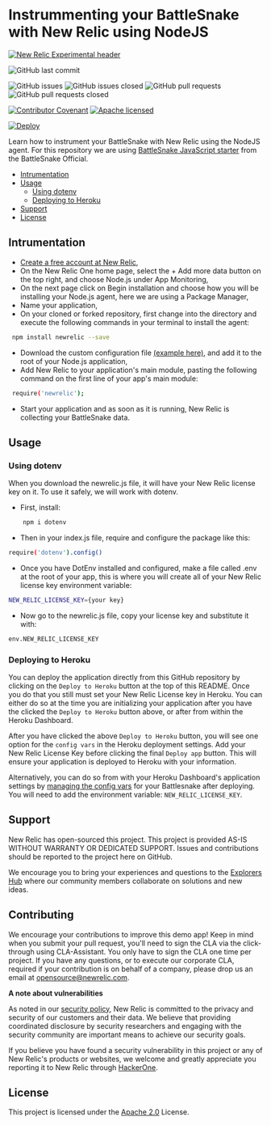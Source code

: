 # Instrummenting your BattleSnake with New Relic using NodeJS

[![New Relic Experimental header](https://github.com/newrelic/opensource-website/raw/master/src/images/categories/Experimental.png)](https://opensource.newrelic.com/oss-category/#new-relic-experimental)

![GitHub last commit](https://img.shields.io/github/last-commit/newrelic-experimental/instrumenting-battlesnake-nodejs)

![GitHub issues](https://img.shields.io/github/issues/newrelic-experimental/instrumenting-battlesnake-nodejs)
![GitHub issues closed](https://img.shields.io/github/issues-closed/newrelic-experimental/instrumenting-battlesnake-nodejs)
![GitHub pull requests](https://img.shields.io/github/issues-pr/newrelic-experimental/instrumenting-battlesnake-nodejs)
![GitHub pull requests closed](https://img.shields.io/github/issues-pr-closed/newrelic-experimental/instrumenting-battlesnake-nodejs)

[![Contributor Covenant](https://img.shields.io/badge/Contributor%20Covenant-v2.0%20adopted-ff69b4.svg)](CODE_OF_CONDUCT.md)
[![Apache licensed](https://img.shields.io/badge/license-Apache-blue.svg)](./LICENSE.txt)

[![Deploy](https://www.herokucdn.com/deploy/button.svg)](https://heroku.com/deploy)

Learn how to instrument your BattleSnake with New Relic using the NodeJS agent.
For this repository we are using [BattleSnake JavaScript starter](https://github.com/BattlesnakeOfficial/starter-snake-javascript) from the BattleSnake Official.


* [Intrumentation](#intrumentation)
* [Usage](#usage)
    * [Using dotenv](#using-dotenv)
    * [Deploying to Heroku](#deploying-to-heroku)
* [Support](#support)
* [License](#license)


## Intrumentation
- [Create a free account at New Relic](https://newrelic.com/signup?utm_source=devrel&utm_medium=organic_social&utm_campaign=github_newrelic_experimental_devrel_repo),
- On the New Relic One home page, select the + Add more data button on the top right, and choose Node.js under App Monitoring,
- On the next page click on Begin installation and choose how you will be installing your Node.js agent, here we are using a Package Manager,
- Name your application,
- On your cloned or forked repository, first change into the directory and execute the following commands in your terminal to install the agent:

```bash
 npm install newrelic --save
```

- Download the custom configuration file [(example here)](https://github.com/newrelic-experimental/instrumenting-battlesnake-nodejs/blob/main/newrelic.js), and add it to the root of your Node.js application,
- Add New Relic to your application's main module, pasting the following command on the first line of your app's main module:
```bash
 require('newrelic');
```
- Start your application and as soon as it is running, New Relic is collecting your BattleSnake data.


## Usage
### Using dotenv
When you download the newrelic.js file, it will have your New Relic license key on it. To use it safely, we will work with dotenv.
- First, install:
```bash
    npm i dotenv
```
- Then in your index.js file, require and configure the package like this: 
```bash
require('dotenv').config()
```
- Once you have DotEnv installed and configured, make a file called .env at the root of your app, this is where you will create all of your New Relic license key environment variable:

```bash
NEW_RELIC_LICENSE_KEY={your key}
```
- Now go to the newrelic.js file, copy your license key and substitute it with:
```bash
env.NEW_RELIC_LICENSE_KEY
```

### Deploying to Heroku

You can deploy the application directly from this GitHub repository by clicking on the `Deploy to Heroku` button at the top of this README. Once you do that you still must set your New Relic License key in Heroku. You can either do so at the time you are initializing your application after you have the clicked the `Deploy to Heroku` button above, or after from within the Heroku Dashboard.

After you have clicked the above `Deploy to Heroku` button, you will see one option for the `config vars` in the Heroku deployment settings. Add your New Relic License Key before clicking the final `Deploy app` button. This will ensure your application is deployed to Heroku with your information.

Alternatively, you can do so from with your Heroku Dashboard's application settings by [managing the config vars](https://devcenter.heroku.com/articles/config-vars#using-the-heroku-dashboard) for your Battlesnake after deploying. You will need to add the environment variable: `NEW_RELIC_LICENSE_KEY`.

## Support

New Relic has open-sourced this project. This project is provided AS-IS WITHOUT WARRANTY OR DEDICATED SUPPORT. Issues and contributions should be reported to the project here on GitHub.

We encourage you to bring your experiences and questions to the [Explorers Hub](https://discuss.newrelic.com) where our community members collaborate on solutions and new ideas.

## Contributing

We encourage your contributions to improve this demo app! Keep in mind when you submit your pull request, you'll need to sign the CLA via the click-through using CLA-Assistant. You only have to sign the CLA one time per project. If you have any questions, or to execute our corporate CLA, required if your contribution is on behalf of a company, please drop us an email at opensource@newrelic.com.

**A note about vulnerabilities**

As noted in our [security policy](../../security/policy), New Relic is committed to the privacy and security of our customers and their data. We believe that providing coordinated disclosure by security researchers and engaging with the security community are important means to achieve our security goals.

If you believe you have found a security vulnerability in this project or any of New Relic's products or websites, we welcome and greatly appreciate you reporting it to New Relic through [HackerOne](https://hackerone.com/newrelic).

## License

This project is licensed under the [Apache 2.0](http://apache.org/licenses/LICENSE-2.0.txt) License.

[license]: LICENSE.md
